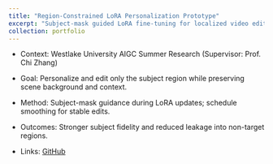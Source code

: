 ```yaml
---
title: "Region-Constrained LoRA Personalization Prototype"
excerpt: "Subject-mask guided LoRA fine-tuning for localized video editing that avoids background leakage and concept blending."
collection: portfolio
---
```


- Context: Westlake University AIGC Summer Research (Supervisor: Prof. Chi Zhang)
- Goal: Personalize and edit only the subject region while preserving scene background and context.
- Method: Subject-mask guidance during LoRA updates; schedule smoothing for stable edits.

- Outcomes: Stronger subject fidelity and reduced leakage into non-target regions.
- Links: [GitHub](https://github.com/CeciliaTheBirb)
